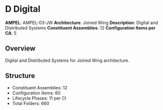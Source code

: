 # D Digital

**AMPEL**: AMPEL-03-JW
**Architecture**: Joined Wing
**Description**: Digital and Distributed Systems
**Constituent Assemblies**: 12
**Configuration Items per CA**: 5

## Overview
Digital and Distributed Systems for Joined Wing architecture.

## Structure
- Constituent Assemblies: 12
- Configuration Items: 60
- Lifecycle Phases: 11 per CI
- Total Folders: 660
